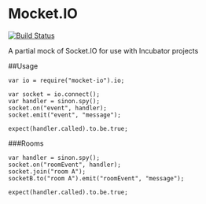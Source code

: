 Mocket.IO
=========
[![Build Status](https://travis-ci.org/inetCatapult/mocket-io.svg?branch=master)](https://travis-ci.org/inetCatapult/mocket-io)

A partial mock of Socket.IO for use with Incubator projects

##Usage

    var io = require("mocket-io").io;

    var socket = io.connect();
    var handler = sinon.spy();
    socket.on("event", handler);
    socket.emit("event", "message");

    expect(handler.called).to.be.true;

###Rooms

    var handler = sinon.spy();
    socket.on("roomEvent", handler);
    socket.join("room A");
    socketB.to("room A").emit("roomEvent", "message");
    
    expect(handler.called).to.be.true;